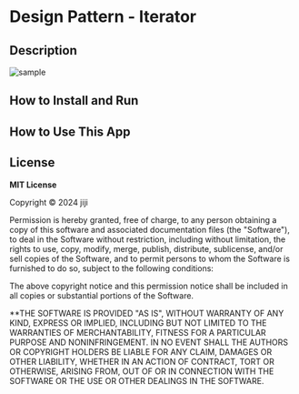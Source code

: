 # Design Pattern - Iterator

## Description
![sample](https://private-user-images.githubusercontent.com/104809324/326429339-629b8b16-5dd7-4cf6-bbf9-74a062905933.gif?jwt=eyJhbGciOiJIUzI1NiIsInR5cCI6IkpXVCJ9.eyJpc3MiOiJnaXRodWIuY29tIiwiYXVkIjoicmF3LmdpdGh1YnVzZXJjb250ZW50LmNvbSIsImtleSI6ImtleTUiLCJleHAiOjE3MTQzOTI1ODEsIm5iZiI6MTcxNDM5MjI4MSwicGF0aCI6Ii8xMDQ4MDkzMjQvMzI2NDI5MzM5LTYyOWI4YjE2LTVkZDctNGNmNi1iYmY5LTc0YTA2MjkwNTkzMy5naWY_WC1BbXotQWxnb3JpdGhtPUFXUzQtSE1BQy1TSEEyNTYmWC1BbXotQ3JlZGVudGlhbD1BS0lBVkNPRFlMU0E1M1BRSzRaQSUyRjIwMjQwNDI5JTJGdXMtZWFzdC0xJTJGczMlMkZhd3M0X3JlcXVlc3QmWC1BbXotRGF0ZT0yMDI0MDQyOVQxMjA0NDFaJlgtQW16LUV4cGlyZXM9MzAwJlgtQW16LVNpZ25hdHVyZT1iZTZiMjc2NTRiMzc3MDRmNWNiZWY5ZjZiNzdmYzFlZjQ0NDNkNWI2YzRkYTE2NjFjNTAxZmE3ZTk4NTRkYTE1JlgtQW16LVNpZ25lZEhlYWRlcnM9aG9zdCZhY3Rvcl9pZD0wJmtleV9pZD0wJnJlcG9faWQ9MCJ9.Yz2f0SLsaSUQxtvrT1vADV6189ZKZaTlHTxawVQADlM)
## How to Install and Run

## How to Use This App

## License

**MIT License**

Copyright © 2024 jiji

Permission is hereby granted, free of charge, to any person obtaining a copy of this software and associated documentation files (the "Software"), to deal in the Software without restriction, including without limitation, the rights to use, copy, modify, merge, publish, distribute, sublicense, and/or sell copies of the Software, and to permit persons to whom the Software is furnished to do so, subject to the following conditions:

The above copyright notice and this permission notice shall be included in all copies or substantial portions of the Software.

\*\*THE SOFTWARE IS PROVIDED "AS IS", WITHOUT WARRANTY OF ANY KIND, EXPRESS OR IMPLIED, INCLUDING BUT NOT LIMITED TO THE WARRANTIES OF MERCHANTABILITY, FITNESS FOR A PARTICULAR PURPOSE AND NONINFRINGEMENT. IN NO EVENT SHALL THE AUTHORS OR COPYRIGHT HOLDERS BE LIABLE FOR ANY CLAIM, DAMAGES OR OTHER LIABILITY, WHETHER IN AN ACTION OF CONTRACT, TORT OR OTHERWISE, ARISING FROM, OUT OF OR IN CONNECTION WITH THE SOFTWARE OR THE USE OR OTHER DEALINGS IN THE SOFTWARE.
